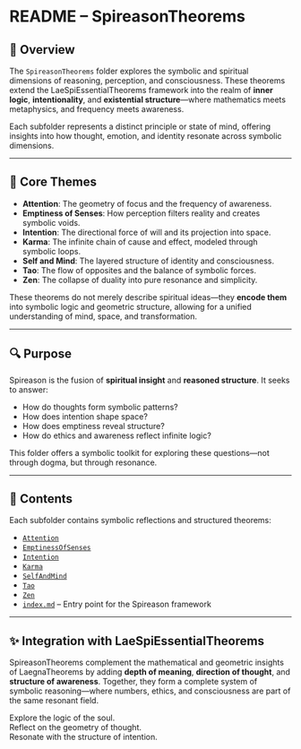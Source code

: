 # README – SpireasonTheorems

## 🧘 Overview

The `SpireasonTheorems` folder explores the symbolic and spiritual dimensions of reasoning, perception, and consciousness. These theorems extend the LaeSpiEssentialTheorems framework into the realm of **inner logic**, **intentionality**, and **existential structure**—where mathematics meets metaphysics, and frequency meets awareness.

Each subfolder represents a distinct principle or state of mind, offering insights into how thought, emotion, and identity resonate across symbolic dimensions.

---

## 🌌 Core Themes

- **Attention**: The geometry of focus and the frequency of awareness.
- **Emptiness of Senses**: How perception filters reality and creates symbolic voids.
- **Intention**: The directional force of will and its projection into space.
- **Karma**: The infinite chain of cause and effect, modeled through symbolic loops.
- **Self and Mind**: The layered structure of identity and consciousness.
- **Tao**: The flow of opposites and the balance of symbolic forces.
- **Zen**: The collapse of duality into pure resonance and simplicity.

These theorems do not merely describe spiritual ideas—they **encode them** into symbolic logic and geometric structure, allowing for a unified understanding of mind, space, and transformation.

---

## 🔍 Purpose

Spireason is the fusion of **spiritual insight** and **reasoned structure**. It seeks to answer:

- How do thoughts form symbolic patterns?
- How does intention shape space?
- How does emptiness reveal structure?
- How do ethics and awareness reflect infinite logic?

This folder offers a symbolic toolkit for exploring these questions—not through dogma, but through resonance.

---

## 📁 Contents

Each subfolder contains symbolic reflections and structured theorems:

- [`Attention`](./Attention)  
- [`EmptinessOfSenses`](./EmptinessOfSenses)  
- [`Intention`](./Intention)  
- [`Karma`](./Karma)  
- [`SelfAndMind`](./SelfAndMind)  
- [`Tao`](./Tao)  
- [`Zen`](./Zen)  
- [`index.md`](./index.md) – Entry point for the Spireason framework

---

## ✨ Integration with LaeSpiEssentialTheorems

SpireasonTheorems complement the mathematical and geometric insights of LaegnaTheorems by adding **depth of meaning**, **direction of thought**, and **structure of awareness**. Together, they form a complete system of symbolic reasoning—where numbers, ethics, and consciousness are part of the same resonant field.

Explore the logic of the soul.  
Reflect on the geometry of thought.  
Resonate with the structure of intention.
